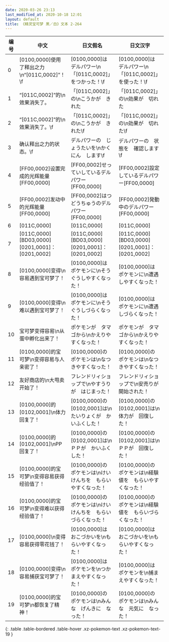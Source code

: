```yaml
---
date: 2020-03-26 23:13
last_modified_at: 2020-10-18 12:01
layout: default
title: 《精灵宝可梦 黑／白》文本 2-264
---
```

| 编号 | 中文 | 日文假名 | 日文汉字 |
| ---- | ---- | ---- | --- |
| 0 | [0100,0000]使用了释出之力\n“[011C,0002]”！\f | [0100,0000]は　デルパワー\n「[011C,0002]」をつかった！\f | [0100,0000]は　デルパワー\n「[011C,0002]」を使った！\f |
| 1 | “[011C,0002]”的\n效果消失了。 | 「[011C,0002]」の\nこうかが　きれた | 「[011C,0002]」の\n効果が　切れた |
| 2 | “[011C,0002]”的\n效果消失了。\f | 「[011C,0002]」の\nこうかが　きれた\f | 「[011C,0002]」の\n効果が　切れた\f |
| 3 | 确认释出之力的状态。\f | デルパワーの　じょうたいを\nかくにん　します\f | デルパワーの　状態を　確認します\f |
| 4 | [FF00,0002]设置完成的光辉能量[FF00,0000] | [FF00,0002]せっていしているデルパワー[FF00,0000] | [FF00,0002]設定しているデルパワー[FF00,0000] |
| 5 | [FF00,0002]发动中的光辉能量[FF00,0000] | [FF00,0002]はつどうちゅうのデルパワー[FF00,0000] | [FF00,0002]発動中のデルパワー[FF00,0000] |
| 6 | [011C,0000] | [011C,0000] | [011C,0000] |
| 7 | [011C,0000][BD03,0000][0201,0001]：[0201,0002] | [011C,0000][BD03,0000][0201,0001]：[0201,0002] | [011C,0000][BD03,0000][0201,0001]：[0201,0002] |
| 8 | [0100,0000]变得\n容易遇到宝可梦了！ | [0100,0000]は　ポケモンに\nそうぐうしやすくなった！ | [0100,0000]は　ポケモンに\n遭遇しやすくなった！ |
| 9 | [0100,0000]变得\n难以遇到宝可梦了！ | [0100,0000]は　ポケモンに\nそうぐうしづらくなった！ | [0100,0000]は　ポケモンに\n遭遇しづらくなった！ |
| 10 | 宝可梦变得容易\n从蛋中孵化出来了！ | ポケモンが　タマゴから\nかえりやすくなった！ | ポケモンが　タマゴから\nかえりやすくなった！ |
| 11 | [0100,0000]的宝可梦\n变得容易与人亲密了！ | [0100,0000]の　ポケモンは\nなつきやすくなった！ | [0100,0000]の　ポケモンは\nなつきやすくなった！ |
| 12 | 友好商店的\n大甩卖开始了！ | フレンドリィショップで\nやすうりが　はじまった！ | フレンドリィショップで\n安売りが　開始された！ |
| 13 | [0100,0000]的[0102,0001]\n体力回复了！ | [0100,0000]の　[0102,0001]は\nたいりょくが　かいふくした！ | [0100,0000]の　[0102,0001]は\n体力が　回復した！ |
| 14 | [0100,0000]的[0102,0001]\nPP回复了！ | [0100,0000]の　[0102,0001]は\nＰＰが　かいふくした！ | [0100,0000]の　[0102,0001]は\nＰＰが　回復した！ |
| 15 | [0100,0000]的宝可梦\n变得容易获得经验值了！ | [0100,0000]の　ポケモンは\nけいけんちを　もらいやすくなった！ | [0100,0000]の　ポケモンは\n経験値を　もらいやすくなった！ |
| 16 | [0100,0000]的宝可梦\n变得难以获得经验值了！ | [0100,0000]の　ポケモンは\nけいけんちを　もらいづらくなった！ | [0100,0000]の　ポケモンは\n経験値を　もらいづらくなった！ |
| 17 | [0100,0000]\n变得容易获得零花钱了！ | [0100,0000]は　おこづかいを\nもらいやすくなった！ | [0100,0000]は　おこづかいを\nもらいやすくなった！ |
| 18 | [0100,0000]变得\n容易捕获宝可梦了！ | [0100,0000]は　ポケモンを\nつかまえやすくなった！ | [0100,0000]は　ポケモンを\n捕まえやすくなった！ |
| 19 | [0100,0000]的宝可梦\n都恢复了精神！ | [0100,0000]の　ポケモンは\nみんな　げんきに　なった！ | [0100,0000]の　ポケモンは\nみんな　元気に　なった！ |
{: .table .table-bordered .table-hover .xz-pokemon-text .xz-pokemon-text-19 }